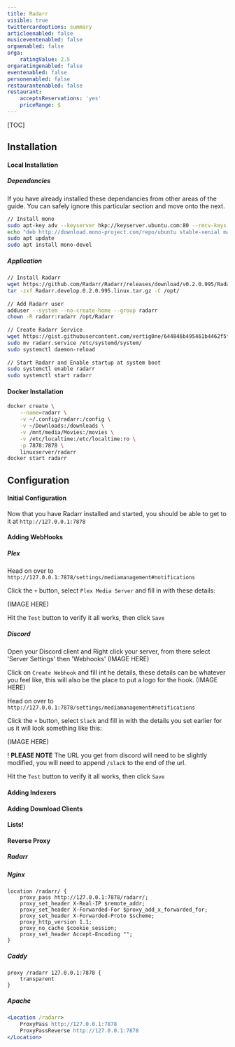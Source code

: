 ```yaml
---
title: Radarr
visible: true
twittercardoptions: summary
articleenabled: false
musiceventenabled: false
orgaenabled: false
orga:
    ratingValue: 2.5
orgaratingenabled: false
eventenabled: false
personenabled: false
restaurantenabled: false
restaurant:
    acceptsReservations: 'yes'
    priceRange: $
---
```


[TOC]

## Installation

#### Local Installation

##### Dependancies

If you have already installed these dependancies from other areas of the guide. You can safely ignore this particular section and move onto the next.

```bash
// Install mono
sudo apt-key adv --keyserver hkp://keyserver.ubuntu.com:80 --recv-keys 3FA7E0328081BFF6A14DA29AA6A19B38D3D831EF
echo "deb http://download.mono-project.com/repo/ubuntu stable-xenial main" | sudo tee /etc/apt/sources.list.d/mono-official-stable.list
sudo apt update
sudo apt install mono-devel
```

##### Application
```bash
// Install Radarr
wget https://github.com/Radarr/Radarr/releases/download/v0.2.0.995/Radarr.develop.0.2.0.995.linux.tar.gz
tar -zxf Radarr.develop.0.2.0.995.linux.tar.gz -C /opt/
    
// Add Radarr user
adduser --system --no-create-home --group radarr
chown -R radarr:radarr /opt/Radarr
    
// Create Radarr Service
wget https://gist.githubusercontent.com/vertig0ne/644846b495461b4462f5f610277e6d58/raw/ff5f4a64d187c3e0b004d49cd7acd3eab3e8c21c/radarr.service
sudo mv radarr.service /etc/systemd/system/
sudo systemctl daemon-reload
    
// Start Radarr and Enable startup at system boot
sudo systemctl enable radarr
sudo systemctl start radarr
```

#### Docker Installation

```bash
docker create \
	--name=radarr \
	-v ~/.config/radarr:/config \
    -v ~/Downloads:/downloads \
    -v /mnt/media/Movies:/movies \
    -v /etc/localtime:/etc/localtime:ro \
    -p 7878:7878 \
	linuxserver/radarr
docker start radarr
```

## Configuration

#### Initial Configuration

Now that you have Radarr installed and started, you should be able to get to it at `http://127.0.0.1:7878`

#### Adding WebHooks
##### Plex

Head on over to `http://127.0.0.1:7878/settings/mediamanagement#notifications`

Click the `+` button, select `Plex Media Server` and fill in with these details:

(IMAGE HERE)

Hit the `Test` button to verify it all works, then click `Save`
    
##### Discord

Open your Discord client and Right click your server, from there select 'Server Settings' then 'Webhooks'
(IMAGE HERE)

Click on `Create Webhook` and fill int he details, these details can be whatever you feel like, this will also be the place to put a logo for the hook.
(IMAGE HERE)

Head on over to `http://127.0.0.1:7878/settings/mediamanagement#notifications`

Click the `+` button, select `Slack` and fill in with the details you set earlier for us it will look something like this:

(IMAGE HERE)

! **PLEASE NOTE** The URL you get from discord will need to be slightly modified, you will need to append `/slack` to the end of the url.

Hit the `Test` button to verify it all works, then click `Save`

#### Adding Indexers

#### Adding Download Clients

#### Lists!

#### Reverse Proxy

##### Radarr

##### Nginx

```nginx
location /radarr/ {
	proxy_pass http://127.0.0.1:7878/radarr/;
	proxy_set_header X-Real-IP $remote_addr; 
	proxy_set_header X-Forwarded-For $proxy_add_x_forwarded_for;
	proxy_set_header X-Forwarded-Proto $scheme;
	proxy_http_version 1.1;
	proxy_no_cache $cookie_session;
	proxy_set_header Accept-Encoding "";
}
```

##### Caddy

```
proxy /radarr 127.0.0.1:7878 {
	transparent
}
```

##### Apache

```apache
<Location /radarr>
	ProxyPass http://127.0.0.1:7878
	ProxyPassReverse http://127.0.0.1:7878
</Location>
```